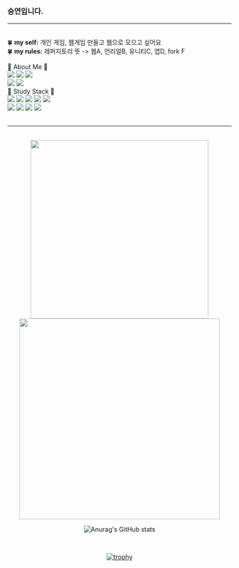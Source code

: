 <body>
<div>
<h3>승연입니다.</h3>
<hr>
<br>
🍀 <b>my self:</b> 개인 게임, 웹게임 만들고 웹으로 모으고 싶어요<br>  
🍀 <b>my rules:</b> 레퍼지토리 뜻 -> 웹A, 언리얼B, 유니티C, 앱D, fork F<br>  
<br>
<div>
🧸 About Me 🧸<br>
<a href="https://blog.naver.com/catoo_4" target="_blank"><img src="https://img.shields.io/badge/BLOG(Daily)-03C75A?style=flat-square&logo=Naver&logoColor=white"></a>
<a href="https://seungyeon04.github.io/A_Study/" target="_blank"><img src="https://img.shields.io/badge/BLOG(Study1)-000000?style=flat-square&logo=github&logoColor=white"></a>
<a href="https://velog.io/@seungyeon04" target="_blank"><img src="https://img.shields.io/badge/BLOG(Study2)-999111?style=flat-square&logo=velog&logoColor=white"></a><br>
<a href="https://purple-tail-e77.notion.site/b3a4e9bf905f4ed28251a383aec9d9e3?pvs=74"><img src="https://img.shields.io/badge/notion(X)-000000?style=flat-square&logo=notion&logoColor=white"></a>
<a href="https://www.instagram.com/druiddroing"><img src="https://img.shields.io/badge/Instagram-E4405F?style=flat-square&logo=Instagram&logoColor=white"/></a>
<br>
🌈 Study Stack 🌈<br>
<img src="https://img.shields.io/badge/C%23-462679?style=flat-square&logo=.NET&logoColor=white">
<img src="https://img.shields.io/badge/C-DBA901?style=flat-square&logo=C&logoColor=white">
<img src="https://img.shields.io/badge/HTML-E34F26?style=flat-square&logo=html5&logoColor=white">
<img src="https://img.shields.io/badge/CSS-1572B6?style=flat-square&logo=css3&logoColor=white">
<img src="https://img.shields.io/badge/React-50bcdf?style=flat-square&logo=react&logoColor=white"/>
<br> 
<img src="https://img.shields.io/badge/Java-e16500?style=flat-square&logo=eclipseide&logoColor=white"/>
<img src="https://img.shields.io/badge/Python-106393?style=flat-square&logo=Python&logoColor=white"/>
<img src="https://img.shields.io/badge/Linux-292929?style=flat-square&logo=Linux&logoColor=white">
<img src="https://img.shields.io/badge/Ubuntu-E95420?style=flat-square&logo=Ubuntu&logoColor=white">
</div>
<br>
<hr>
<br>
<div align="center">
<!-- 🌈 가장 많이 사용한 언어 -->
<img src="https://raw.githubusercontent.com/SeungYeon04/F_StatsUI/output/generated/languages.svg" width="400"/>

<a href="https://www.gitanimals.org/en_US?utm_medium=image&utm_source=SeungYeon04&utm_content=farm">
<img
  src="https://render.gitanimals.org/farms/SeungYeon04"
  style="width: 450px;"
/>
</a>

</div>

<div align="center">

![Anurag's GitHub stats](https://github-readme-stats.vercel.app/api?username=SeungYeon04&show_icons=true&theme=transparent)

<br>

[![trophy](https://github-profile-trophy.vercel.app/?username=SeungYeon04&theme=flat&column=5)](https://github.com/dkssud8150/)

</div>

</body>
